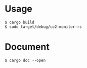 # Usage

```
$ cargo build 
$ sudo target/debug/co2-monitor-rs
```

# Document

```
$ cargo doc --open
```
